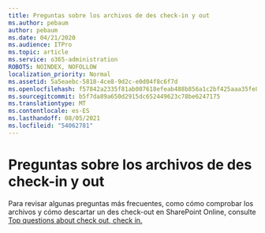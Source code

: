 ```yaml
---
title: Preguntas sobre los archivos de des check-in y out
ms.author: pebaum
author: pebaum
ms.date: 04/21/2020
ms.audience: ITPro
ms.topic: article
ms.service: o365-administration
ROBOTS: NOINDEX, NOFOLLOW
localization_priority: Normal
ms.assetid: 5a5eaebc-5818-4ce8-9d2c-e0d04f8c6f7d
ms.openlocfilehash: f57842a2335f81ab007618efeab488b856a1c2bf425aaa35fe8912dcece25c7e
ms.sourcegitcommit: b5f7da89a650d2915dc652449623c78be6247175
ms.translationtype: MT
ms.contentlocale: es-ES
ms.lasthandoff: 08/05/2021
ms.locfileid: "54062781"
---
```

# <a name="questions-about-check-in-and-out-files"></a>Preguntas sobre los archivos de des check-in y out

Para revisar algunas preguntas más frecuentes, como cómo comprobar los archivos y cómo descartar un des check-out en SharePoint Online, consulte [Top questions about check out, check in.](https://go.microsoft.com/fwlink/?linkid=2018786)
  

